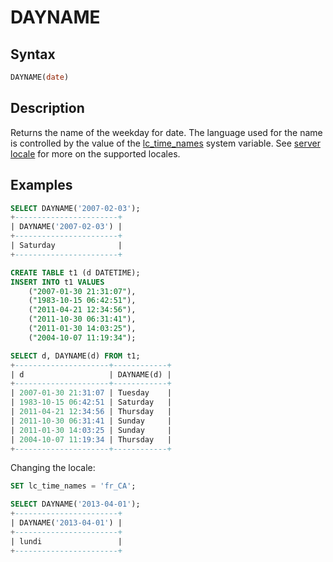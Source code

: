 # DAYNAME

## Syntax

```sql
DAYNAME(date)
```

## Description

Returns the name of the weekday for date. The language used for the name is controlled by the value
of the [lc_time_names](/kb/en/server-system-variables/#lc_time_names) system variable. See [server locale](/columns-storage-engines-and-plugins/data-types/string-data-types/character-sets/internationalization-and-localization/server-locale) for more on the supported locales.

## Examples

```sql
SELECT DAYNAME('2007-02-03');
+-----------------------+
| DAYNAME('2007-02-03') |
+-----------------------+
| Saturday              |
+-----------------------+
```

```sql
CREATE TABLE t1 (d DATETIME);
INSERT INTO t1 VALUES
    ("2007-01-30 21:31:07"),
    ("1983-10-15 06:42:51"),
    ("2011-04-21 12:34:56"),
    ("2011-10-30 06:31:41"),
    ("2011-01-30 14:03:25"),
    ("2004-10-07 11:19:34");
```

```sql
SELECT d, DAYNAME(d) FROM t1;
+---------------------+------------+
| d                   | DAYNAME(d) |
+---------------------+------------+
| 2007-01-30 21:31:07 | Tuesday    |
| 1983-10-15 06:42:51 | Saturday   |
| 2011-04-21 12:34:56 | Thursday   |
| 2011-10-30 06:31:41 | Sunday     |
| 2011-01-30 14:03:25 | Sunday     |
| 2004-10-07 11:19:34 | Thursday   |
+---------------------+------------+
```

Changing the locale:

```sql
SET lc_time_names = 'fr_CA';

SELECT DAYNAME('2013-04-01');
+-----------------------+
| DAYNAME('2013-04-01') |
+-----------------------+
| lundi                 |
+-----------------------+
```